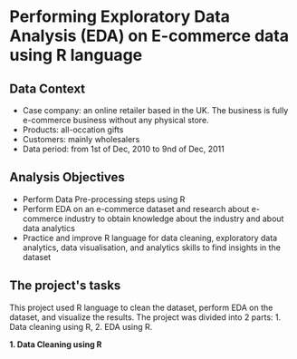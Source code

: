 # Performing Exploratory Data Analysis (EDA) on E-commerce data using R language

## Data Context
- Case company: an online retailer based in the UK. The business is fully e-commerce business without any physical store.
- Products: all-occation gifts
- Customers: mainly wholesalers
- Data period: from 1st of Dec, 2010 to 9nd of Dec, 2011

## Analysis Objectives
- Perform Data Pre-processing steps using R
- Perform EDA on an e-commerce dataset and research about e-commerce industry to obtain knowledge about the industry and about data analytics
- Practice and improve R language for data cleaning, exploratory data analytics, data visualisation, and analytics skills to find insights in the dataset

## The project's tasks
This project used R language to clean the dataset, perform EDA on the dataset, and visualize the results. The project was divided into 2 parts: 1. Data cleaning using R, 2. EDA using R.

**1. Data Cleaning using R** 
